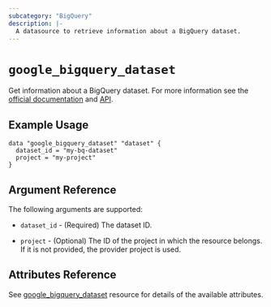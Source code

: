 ```yaml
---
subcategory: "BigQuery"
description: |-
  A datasource to retrieve information about a BigQuery dataset.
---
```


# `google_bigquery_dataset`

Get information about a BigQuery dataset. For more information see
the [official documentation](https://cloud.google.com/bigquery/docs)
and [API](https://cloud.google.com/bigquery/docs/reference/rest/v2/datasets).

## Example Usage

```hcl
data "google_bigquery_dataset" "dataset" {
  dataset_id = "my-bq-dataset"
  project = "my-project"
}
```

## Argument Reference

The following arguments are supported:

* `dataset_id` - (Required) The dataset ID.

* `project` - (Optional) The ID of the project in which the resource belongs.
    If it is not provided, the provider project is used.

## Attributes Reference

See [google_bigquery_dataset](https://registry.terraform.io/providers/hashicorp/google/latest/docs/resources/bigquery_dataset) resource for details of the available attributes.
